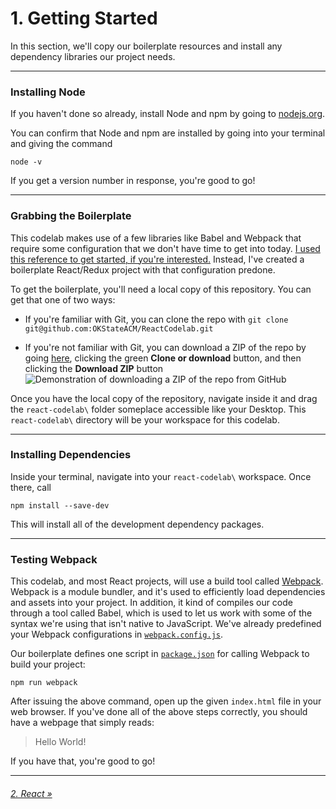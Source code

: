 # 1. Getting Started

In this section, we'll copy our boilerplate resources and install any dependency libraries our project needs.

***

### Installing Node

If you haven't done so already, install Node and npm by going to [nodejs.org](https://nodejs.org/en/).

You can confirm that Node and npm are installed by going into your terminal and giving the command

```
node -v
```

If you get a version number in response, you're good to go!

***

### Grabbing the Boilerplate

This codelab makes use of a few libraries like Babel and Webpack that require some configuration that we don't have time to get into today. [I used this reference to get started, if you're interested.](http://ccoenraets.github.io/es6-tutorial-react/setup/) Instead, I've created a boilerplate React/Redux project with that configuration predone.

To get the boilerplate, you'll need a local copy of this repository. You can get that one of two ways:

* If you're familiar with Git, you can clone the repo with `git clone git@github.com:OKStateACM/ReactCodelab.git`

* If you're not familiar with Git, you can download a ZIP of the repo by going [here](https://github.com/OKStateACM/ReactCodelab), clicking the green **Clone or download** button, and then clicking the **Download ZIP** button ![Demonstration of downloading a ZIP of the repo from GitHub](http://i.imgur.com/5Ja4SFt.png)

Once you have the local copy of the repository, navigate inside it and drag the `react-codelab\` folder someplace accessible like your Desktop. This `react-codelab\` directory will be your workspace for this codelab.

***

### Installing Dependencies

Inside your terminal, navigate into your `react-codelab\` workspace. Once there, call

```
npm install --save-dev
```

This will install all of the development dependency packages.

***

### Testing Webpack

This codelab, and most React projects, will use a build tool called [Webpack](https://blog.andrewray.me/webpack-when-to-use-and-why/). Webpack is a module bundler, and it's used to efficiently load dependencies and assets into your project. In addition, it kind of compiles our code through a tool called Babel, which is used to let us work with some of the syntax we're using that isn't native to JavaScript. We've already predefined your Webpack configurations in [`webpack.config.js`](https://github.com/OKStateACM/ReactCodelab/blob/master/react-codelab/webpack.config.js).

Our boilerplate defines one script in [`package.json`](https://github.com/OKStateACM/ReactCodelab/blob/master/react-codelab/package.json) for calling Webpack to build your project:

```
npm run webpack
```

After issuing the above command, open up the given `index.html` file in your web browser. If you've done all of the above steps correctly, you should have a webpage that simply reads:

> Hello World!

If you have that, you're good to go!

***

###### [2. React »](https://github.com/OKStateACM/ReactCodelab/blob/master/2%20-%20React%20Components.md)
